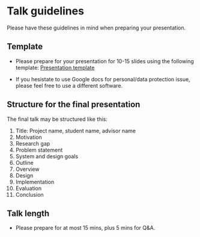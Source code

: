 # Talk guidelines

Please have these guidelines in mind when preparing your presentation.

## Template

- Please prepare for your presentation for 10-15 slides using the following template: [Presentation template](https://docs.google.com/presentation/d/1nC1rbVy33LUU6bn1sBJ2kQyIskKzUGWqg8lsWVHSemI/edit?usp=sharing)

- If you hesistate to use Google docs for personal/data protection issue, please feel free to use a different software.


## Structure for the final presentation

The final talk may be structured like this:

1.  Title: Project name, student name, advisor name
2.  Motivation
3.  Research gap
4.  Problem statement
5.  System and design goals
6.  Outline
7.  Overview
8.  Design 
9.  Implementation
10. Evaluation
11. Conclusion



## Talk length

- Please prepare for at most 15 mins, plus 5 mins for Q&A.

